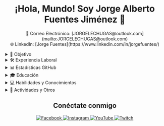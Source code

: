 <!-- Título del Perfil -->
<h1 align="center">¡Hola, Mundo! Soy Jorge Alberto Fuentes Jiménez 👋</h1>

<!-- Información de Contacto -->
<p align="center">
  📧 Correo Electrónico: [JORGELECHUGAS@outlook.com](mailto:JORGELECHUGAS@outlook.com) <br>
  🌐 LinkedIn: [Jorge Fuentes](https://www.linkedin.com/in/jorgefuentes/)
</p>
<!-- Objetivo -->
<details>
  <summary>🚀 Objetivo</summary>
  <p>
    Aplicar mis habilidades en programación y análisis de datos para contribuir al desarrollo de soluciones innovadoras con uso de inteligencia artificial y continuar con mi aprendizaje autodidacta como ingeniero en sistemas computacionales.
  </p>
</details>

<!-- Experiencia Laboral -->
<details>
  <summary>🛠️ Experiencia Laboral</summary>

  <h3>Desarrollador web FullStack | Procuraduría Federal del Trabajo (PROFEDET)</h3>
  <p>
    <strong>Julio/2023 - Actualmente</strong><br>
    Desarrollo de intranet para PROFEDET, utilizando herramientas como PHP, Apache, MySQL, Joomla, XAMMP, Windows Server, VSC. Manejo de máquinas virtuales con LINUX.
  </p>

  <h3>Desarrollador web | Independiente</h3>
  <p>
    <strong>Actualmente</strong><br>
    Proporciono soluciones tecnológicas para diferentes microempresas, incluyendo el desarrollo de páginas web y sitios web con herramientas como Whatsappforms y Hosting en Firebase de Google. Algunos proyectos se encuentran en [GitHub.com/LechugasJorge](https://github.com/LechugasJorge).
  </p>

  <h3>Capturista y generador de Bases de Datos | Contraloría Del. Cuauhtémoc</h3>
  <p>
    <strong>2017-2018</strong><br>
    Desarrollé una página con una API de Google para la creación de texto a partir de voz y para la lectura de texto, facilitando la captura de datos en la contraloría.
  </p>
</details>

<!-- Estadísticas GitHub -->
<details>
  <summary>📊 Estadísticas GitHub</summary>

  [![Top Langs](https://github-readme-stats.vercel.app/api/top-langs/?username=LechugasJorge&layout=compact&theme=dark)](https://github.com/LechugasJorge/github-readme-stats)

  ![Anurag's GitHub stats](https://github-readme-stats.vercel.app/api?username=LechugasJorge&show_icons=true&theme=dark)
  
</details>


<!-- Educación -->
<details>
  <summary>🎓 Educación</summary>

  <h3>Ingeniería Sistemas en Informática | Universidad Del Distrito Federal (UDF)</h3>
  <p>
    <strong>2020 - Actual</strong><br>
    🖥️ Estudio de Back End y Front End, exploración del uso de CMS y sistemas de gestión de bases de datos (GBD), creación de servidores bajo diversas metodologías.
  </p>

  <h3>Técnico en Programación | CETIS no. 4</h3>
  <p>
    <strong>2014 - 2018</strong><br>
    🧑‍💻 Aprendizaje de las bases de la programación con lenguajes como C, Java, HTML, CSS y JS. Desarrollo de copias de videojuegos como PACMAN, SNAKE, MARIO BROS, DOOM.
  </p>
</details>

<!-- Habilidades y Conocimientos -->
<details>
  <summary>💻 Habilidades y Conocimientos</summary>

  | Categoría                   | Habilidades y Conocimientos                                                  |
  | --------------------------- | ------------------------------------------------------------------------------ |
  | Desarrollo Web              | HTML, CSS, JavaScript, XML, Node.js, React ⚛️, Vue.js 🖖                      |
  | Lenguajes de Programación   | Java SE ☕, Python 🐍, C 🤖, C# ⚙️, Dart (Flutter) 🦋, PHP 🚀                   |
  | Tecnologías Web             | Apache 🌐, Markdown                                                          |
  | Bases de Datos              | SQL 🛢️, NoSQL 📊, MariaDB, MongoDB, MySQL                                    |
  | Otros                       | Uso de Unity 🎮, Arduino 🤖, Creación de Servidores 🌐, Mantenimiento de Computadoras 💻, Conocimiento y Dominio de IA 🤖 |
  | Sistemas Operativos         | Linux 🐧, Windows 🪟, iOS 🍏                                                 |
  | Idiomas                     | Inglés (Nivel 2 de 3, comprobable) 🌐                                         |
  | CMS                         | WordPress, Joomla, Wix                                                      |
  | SGBD                        | MySQL, MariaDB                                                              |
</details>



<!-- Actividades y Otros -->
<details>
  <summary>🌟 Actividades y Otros</summary>
  <p>
    Actualmente estoy a punto de iniciar mi especialidad en Informática, asistiendo los fines de semana. Trabajo de delivery con Uber Eats cuando tengo tiempo libre y realizo mi servicio universitario, el cual puedo cambiar de horario para conseguir un trabajo. Amo patinar en skate y programar, estoy entusiasmado por generar soluciones tecnológicas de gran impacto social. También disfruto mucho de la edición de video y generación de contenido.
  </p>
</details>


<!-- Redes Sociales -->
<h2 align="center">Conéctate conmigo</h2>
<p align="center">
  <!-- Facebook -->
  <a href="https://www.facebook.com/profile.php?id=61550480867105">
    <img src="https://img.shields.io/badge/Facebook-%231877F2?style=for-the-badge&logo=Facebook&logoColor=white" alt="Facebook">
  </a>

  <!-- Instagram -->
  <a href="https://www.instagram.com/lettuches/">
    <img src="https://img.shields.io/badge/Instagram-%23E4405F?style=for-the-badge&logo=Instagram&logoColor=white" alt="Instagram">
  </a>

  <!-- YouTube -->
  <a href="https://www.youtube.com/channel/UCCVH3mvZFNs9vZQP_3PL_jw">
    <img src="https://img.shields.io/badge/YouTube-%23FF0000?style=for-the-badge&logo=YouTube&logoColor=white" alt="YouTube">
  </a>

  <!-- Twitch -->
  <a href="https://www.twitch.tv/lechugaslettuches">
    <img src="https://img.shields.io/badge/Twitch-%239146FF?style=for-the-badge&logo=Twitch&logoColor=white" alt="Twitch">
  </a>
</p>
